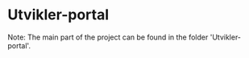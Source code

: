 # Utvikler-portal

Note: The main part of the project can be found in the folder 'Utvikler-portal'.
